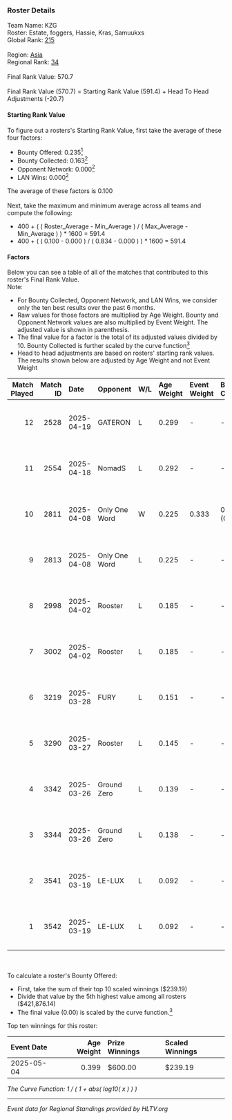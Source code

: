 ### Roster Details<br />
Team Name: KZG<br />
Roster: Estate, foggers, Hassie, Kras, Samuukxs<br />
Global Rank: [215](../../standings_global_2025_09_01.md)<br />
<br />
Region: [Asia]( ../../standings_asia_2025_09_01.md)<br />
Regional Rank: [34]( ../../standings_asia_2025_09_01.md)<br />
<br />
Final Rank Value:  570.7<br />
<br />
Final Rank Value (570.7) = Starting Rank Value (591.4) + Head To Head Adjustments (-20.7)<br />

#### Starting Rank Value<br />
To figure out a rosters's Starting Rank Value, first take the average of these four factors:<br />
- Bounty Offered: 0.235[<sup>1</sup>](#table2)
- Bounty Collected: 0.163[<sup>2</sup>](#table1)
- Opponent Network: 0.000[<sup>2</sup>](#table1)
- LAN Wins: 0.000[<sup>2</sup>](#table1)

The average of these factors is 0.100<br />
<br />
Next, take the maximum and minimum average across all teams and compute the following:<br />
- 400 + ( ( Roster_Average - Min_Average ) / ( Max_Average - Min_Average ) ) * 1600 = 591.4
- 400 + ( ( 0.100 - 0.000 ) / ( 0.834 - 0.000 ) ) * 1600 = 591.4


#### Factors<br />
Below you can see a table of all of the matches that contributed to this roster's Final Rank Value.<br />
Note:<br />

- For Bounty Collected, Opponent Network, and LAN Wins, we consider only the ten best results over the past 6 months.
- Raw values for those factors are multiplied by Age Weight. Bounty and Opponent Network values are also multiplied by Event Weight. The adjusted value is shown in parenthesis.
- The final value for a factor is the total of its adjusted values divided by 10. Bounty Collected is further scaled by the curve function[<sup>3</sup>](#curveFunction)
- Head to head adjustments are based on rosters' starting rank values. The results shown below are adjusted by Age Weight and not Event Weight
<span id="table1"></span><br />


| Match Played | Match ID | Date       | Opponent      | W/L | Age Weight | Event Weight | Bounty Collected | Opponent Network | LAN Wins  | H2H Adj. | Roster                                  |
| -: | -: | :- | :- | :- | :- | :- | :- | :- | :- | -: | :- |
|           12 |     2528 | 2025-04-19 | GATERON       | L   | 0.299      | -            | -                | -                | -         |    -5.73 | Estate, foggers, Hassie, Kras, Samuukxs |
|           11 |     2554 | 2025-04-18 | NomadS        | L   | 0.292      | -            | -                | -                | -         |    -2.09 | Estate, foggers, Hassie, Kras, Samuukxs |
|           10 |     2811 | 2025-04-08 | Only One Word | W   | 0.225      | 0.333        | 0.001 (0.000)    | 0.065 (0.005)    | 0 (0.000) |     4.24 | Estate, foggers, Hassie, Kras, Samuukxs |
|            9 |     2813 | 2025-04-08 | Only One Word | L   | 0.225      | -            | -                | -                | -         |    -2.90 | Estate, foggers, Hassie, Kras, Samuukxs |
|            8 |     2998 | 2025-04-02 | Rooster       | L   | 0.185      | -            | -                | -                | -         |    -1.95 | Estate, foggers, Hassie, Kras, Samuukxs |
|            7 |     3002 | 2025-04-02 | Rooster       | L   | 0.185      | -            | -                | -                | -         |    -1.97 | Estate, foggers, Hassie, Kras, Samuukxs |
|            6 |     3219 | 2025-03-28 | FURY          | L   | 0.151      | -            | -                | -                | -         |    -2.18 | Estate, Hassie, Kras, Samuukxs, TRIPLUS |
|            5 |     3290 | 2025-03-27 | Rooster       | L   | 0.145      | -            | -                | -                | -         |    -1.58 | Estate, Hassie, Kras, Samuukxs, TRIPLUS |
|            4 |     3342 | 2025-03-26 | Ground Zero   | L   | 0.139      | -            | -                | -                | -         |    -1.81 | Estate, foggers, Hassie, Kras, Samuukxs |
|            3 |     3344 | 2025-03-26 | Ground Zero   | L   | 0.138      | -            | -                | -                | -         |    -1.83 | Estate, foggers, Hassie, Kras, Samuukxs |
|            2 |     3541 | 2025-03-19 | LE-LUX        | L   | 0.092      | -            | -                | -                | -         |    -1.48 | Estate, foggers, Hassie, Kras, Samuukxs |
|            1 |     3542 | 2025-03-19 | LE-LUX        | L   | 0.092      | -            | -                | -                | -         |    -1.49 | Estate, foggers, Hassie, Kras, Samuukxs |

<br />
<span id="table2"></span><br />
To calculate a roster's Bounty Offered:<br />

- First, take the sum of their top 10 scaled winnings ($239.19)
- Divide that value by the 5th highest value among all rosters ($421,876.14)
- The final value (0.00) is scaled by the curve function.[<sup>3</sup>](#curveFunction)

Top ten winnings for this roster:<br />

| Event Date | Age Weight | Prize Winnings | Scaled Winnings |
| :- | -: | :- | :- |
| 2025-05-04 |      0.399 | $600.00        | $239.19         |


<span id="curveFunction"></span>_The Curve Function: 1 / ( 1 + abs( log10( x ) ) )_<br />

---
_Event data for Regional Standings provided by HLTV.org_<br />
